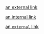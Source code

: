 [an external link](https://wikipedia.com)


[an internal link](/forums)


[an `external` link](https://wikipedia.com)
